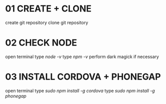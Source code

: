 # 01 CREATE + CLONE

create git repository
clone git repository

# 02 CHECK NODE

open terminal
  type *node -v*
  type *npm -v*
  perform dark magick if necessary

# 03 INSTALL CORDOVA + PHONEGAP

open terminal
  type *sudo npm install -g cordova*
  type *sudo npm install -g phonegap*
